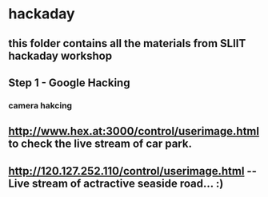 # hackaday
this folder contains all the materials from SLIIT hackaday workshop
---

## Step 1 - Google Hacking

### camera hakcing
## http://www.hex.at:3000/control/userimage.html to check the live stream of car park.
## http://120.127.252.110/control/userimage.html -- Live stream of actractive seaside road... :)


